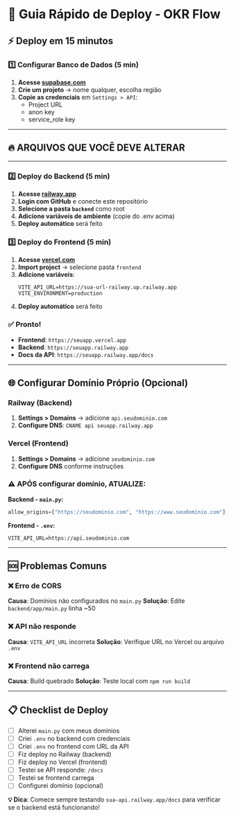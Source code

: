 # 🚀 Guia Rápido de Deploy - OKR Flow

## ⚡ Deploy em 15 minutos

### 1️⃣ Configurar Banco de Dados (5 min)

1. **Acesse [supabase.com](https://supabase.com)**
2. **Crie um projeto** → nome qualquer, escolha região
3. **Copie as credenciais** em `Settings > API`:
   - Project URL
   - anon key  
   - service_role key

---

## 🔥 ARQUIVOS QUE VOCÊ DEVE ALTERAR

---

### 2️⃣ Deploy do Backend (5 min)

1. **Acesse [railway.app](https://railway.app)**
2. **Login com GitHub** e conecte este repositório
3. **Selecione a pasta `backend`** como root
4. **Adicione variáveis de ambiente** (copie do .env acima)
5. **Deploy automático** será feito

### 3️⃣ Deploy do Frontend (5 min)

1. **Acesse [vercel.com](https://vercel.com)**
2. **Import project** → selecione pasta `frontend`
3. **Adicione variáveis**:
   ```
   VITE_API_URL=https://sua-url-railway.up.railway.app
   VITE_ENVIRONMENT=production
   ```
4. **Deploy automático** será feito

### ✅ Pronto!

- **Frontend**: `https://seuapp.vercel.app`
- **Backend**: `https://seuapp.railway.app`
- **Docs da API**: `https://seuapp.railway.app/docs`

---

## 🌐 Configurar Domínio Próprio (Opcional)

### Railway (Backend)
1. **Settings > Domains** → adicione `api.seudominio.com`
2. **Configure DNS**: `CNAME api seuapp.railway.app`

### Vercel (Frontend)  
1. **Settings > Domains** → adicione `seudominio.com`
2. **Configure DNS** conforme instruções

### ⚠️ APÓS configurar domínio, ATUALIZE:

**Backend - `main.py`:**
```python
allow_origins=["https://seudominio.com", "https://www.seudominio.com"],
```

**Frontend - `.env`:**
```env
VITE_API_URL=https://api.seudominio.com
```

---

## 🆘 Problemas Comuns

### ❌ Erro de CORS
**Causa**: Domínios não configurados no `main.py`
**Solução**: Edite `backend/app/main.py` linha ~50

### ❌ API não responde
**Causa**: `VITE_API_URL` incorreta
**Solução**: Verifique URL no Vercel ou arquivo `.env`

### ❌ Frontend não carrega
**Causa**: Build quebrado
**Solução**: Teste local com `npm run build`

---

## 📋 Checklist de Deploy

- [ ] Alterei `main.py` com meus domínios
- [ ] Criei `.env` no backend com credenciais
- [ ] Criei `.env` no frontend com URL da API
- [ ] Fiz deploy no Railway (backend)
- [ ] Fiz deploy no Vercel (frontend)
- [ ] Testei se API responde: `/docs`
- [ ] Testei se frontend carrega
- [ ] Configurei domínio (opcional)

**💡 Dica**: Comece sempre testando `sua-api.railway.app/docs` para verificar se o backend está funcionando! 

